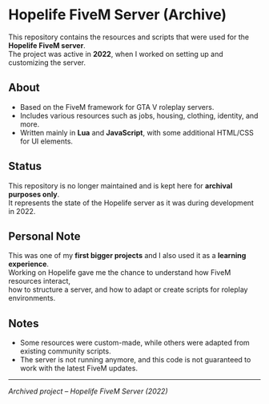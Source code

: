 # Hopelife FiveM Server (Archive)

This repository contains the resources and scripts that were used for the **Hopelife FiveM server**.  
The project was active in **2022**, when I worked on setting up and customizing the server.  

## About
- Based on the FiveM framework for GTA V roleplay servers.  
- Includes various resources such as jobs, housing, clothing, identity, and more.  
- Written mainly in **Lua** and **JavaScript**, with some additional HTML/CSS for UI elements.  

## Status
This repository is no longer maintained and is kept here for **archival purposes only**.  
It represents the state of the Hopelife server as it was during development in 2022.  

## Personal Note
This was one of my **first bigger projects** and I also used it as a **learning experience**.  
Working on Hopelife gave me the chance to understand how FiveM resources interact,  
how to structure a server, and how to adapt or create scripts for roleplay environments.  

## Notes
- Some resources were custom-made, while others were adapted from existing community scripts.  
- The server is not running anymore, and this code is not guaranteed to work with the latest FiveM updates.  

---
*Archived project – Hopelife FiveM Server (2022)*

